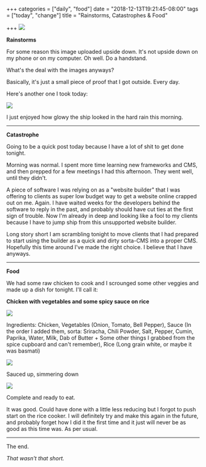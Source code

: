 +++
categories = ["daily", "food"]
date = "2018-12-13T19:21:45-08:00"
tags = ["today", "change"]
title = "Rainstorms, Catastrophes & Food"

+++
![](/uploads/IMG_8561.JPG)

**Rainstorms**

For some reason this image uploaded upside down. It's not upside down on my phone or on my computer. Oh well. Do a handstand.

What's the deal with the images anyways?

Basically, it's just a small piece of proof that I got outside. Every day.

Here's another one I took today:

![](/uploads/IMG_8563.JPG)

I just enjoyed how glowy the ship looked in the hard rain this morning.

***

**Catastrophe**

Going to be a quick post today because I have a lot of shit to get done tonight.

Morning was normal. I spent more time learning new frameworks and CMS, and then prepped for a few meetings I had this afternoon. They went well, until they didn't.

A piece of software I was relying on as a "website builder" that I was offering to clients as super low budget way to get a website online crapped out on me. Again. I have waited weeks for the developers behind the software to reply in the past, and probably should have cut ties at the first sign of trouble. Now I'm already in deep and looking like a fool to my clients because I have to jump ship from this unsupported website builder. 

Long story short I am scrambling tonight to move clients that I had prepared to start using the builder as a quick and dirty sorta-CMS into a proper CMS. Hopefully this time around I've made the right choice. I believe that I have anyways.

***

**Food**

We had some raw chicken to cook and I scrounged some other veggies and made up a dish for tonight. I'll call it:

**Chicken with vegetables and some spicy sauce on rice**

![](/uploads/IMG_8573.JPG)

Ingredients: Chicken, Vegetables (Onion, Tomato, Bell Pepper), Sauce (In the order I added them, sorta: Sriracha, Chili Powder, Salt, Pepper, Cumin, Paprika, Water, Milk, Dab of Butter + Some other things I grabbed from the spice cupboard and can't remember), Rice (Long grain white, or maybe it was basmati)

![](/uploads/IMG_8574.JPG)

Sauced up, simmering down

![](/uploads/IMG_8576.JPG)

Complete and ready to eat. 

It was good. Could have done with a little less reducing but I forgot to push start on the rice cooker. I will definitely try and make this again in the future, and probably forget how I did it the first time and it just will never be as good as this time was. As per usual.

***

The end.

_That wasn't that short._